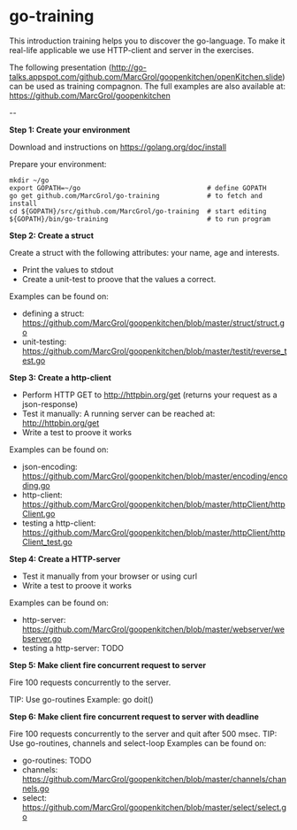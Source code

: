 # go-training

This introduction training helps you to discover the go-language. To make it real-life applicable we use HTTP-client and server in the exercises.

The following presentation (http://go-talks.appspot.com/github.com/MarcGrol/goopenkitchen/openKitchen.slide) can be used as training compagnon.  The full examples are also available at: https://github.com/MarcGrol/goopenkitchen


--

**Step 1:  Create your environment**

Download and instructions on https://golang.org/doc/install

Prepare your environment:

    mkdir ~/go
    export GOPATH=~/go                                # define GOPATH
    go get github.com/MarcGrol/go-training            # to fetch and install
    cd ${GOPATH}/src/github.com/MarcGrol/go-training  # start editing
    ${GOPATH}/bin/go-training                         # to run program

**Step 2: Create a struct**

Create a struct with the following attributes: your name, age and interests.

- Print the values to stdout
- Create a unit-test to proove that the values a correct.

Examples can be found on: 
 - defining a struct: https://github.com/MarcGrol/goopenkitchen/blob/master/struct/struct.go
 - unit-testing: https://github.com/MarcGrol/goopenkitchen/blob/master/testit/reverse_test.go

**Step 3: Create a http-client**

- Perform HTTP GET to http://httpbin.org/get (returns your request as a json-response)
- Test it manually: A running server can be reached at: http://httpbin.org/get
- Write a test to proove it works

Examples can be found on: 
 - json-encoding:  https://github.com/MarcGrol/goopenkitchen/blob/master/encoding/encoding.go
 - http-client: https://github.com/MarcGrol/goopenkitchen/blob/master/httpClient/httpClient.go
 - testing a http-client: https://github.com/MarcGrol/goopenkitchen/blob/master/httpClient/httpClient_test.go

**Step 4: Create a HTTP-server**

- Test it manually from your browser or using curl
- Write a test to proove it works

Examples can be found on: 
 - http-server: https://github.com/MarcGrol/goopenkitchen/blob/master/webserver/webserver.go
 - testing a http-server: TODO

**Step 5: Make client fire concurrent request to server**

Fire 100 requests concurrently to the server. 

TIP: Use go-routines
Example: go doit()


**Step 6: Make client fire concurrent request to server with deadline**

Fire 100 requests concurrently to the server and quit after 500 msec.
TIP: Use go-routines, channels and select-loop
Examples can be found on: 
 - go-routines: TODO
 - channels: https://github.com/MarcGrol/goopenkitchen/blob/master/channels/channels.go
 - select: https://github.com/MarcGrol/goopenkitchen/blob/master/select/select.go

 









